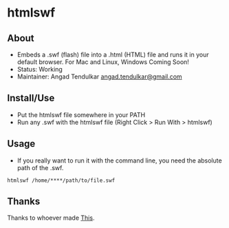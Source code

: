 # htmlswf

## About
* Embeds a .swf (flash) file into a .html (HTML) file and runs it in your default browser. For Mac and Linux, Windows Coming Soon!
* Status: Working
* Maintainer: Angad Tendulkar <angad.tendulkar@gmail.com>

## Install/Use
* Put the htmlswf file somewhere in your PATH
* Run any .swf with the htmlswf file (Right Click > Run With > htmlswf)

## Usage
* If you really want to run it with the command line, you need the absolute path of the .swf.
```
htmlswf /home/****/path/to/file.swf
```
## Thanks

Thanks to whoever made [This](https://pastebin.com/tUJacCDN).
